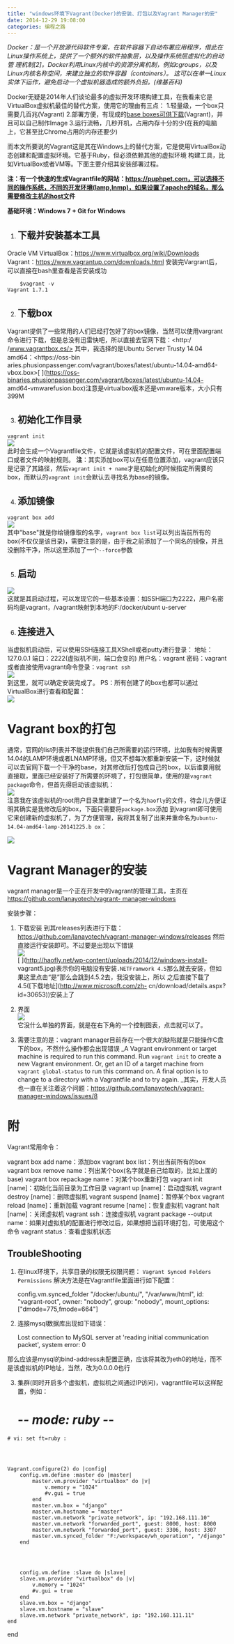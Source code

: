 ```yaml
---
title: "windows环境下Vagrant(Docker)的安装、打包以及Vagrant Manager的安"
date: 2014-12-29 19:08:00
categories: 编程之路
---
```

_Docker：是一个开放源代码软件专案，在软件容器下自动布署应用程序，借此在Linux操作系统上，提供了一个额外的软件抽象层，以及操作系统层虚拟化的自动管
理机制[2]。Docker利用Linux内核中的资源分离机制，例如cgroups，以及Linux内核名称空间，来建立独立的软件容器（containers）。
这可以在单一Linux实体下运作，避免启动一个虚拟机器造成的额外负担。(维基百科)_

Docker无疑是2014年人们谈论最多的虚拟开发环境构建工具，在我看来它是VirtualBox虚拟机最佳的替代方案，使用它的理由有三点：
1.轻量级，一个box只需要几百兆(Vagrant) 2.部署方便，有现成的[base
boxes可供下载](http://www.vagrantbox.es/)(Vagrant)，并且可以自己制作Image
3.运行流畅，几秒开机，占用内存十分的少(在我的电脑上，它甚至比Chrome占用的内存还要少)

而本文所要说的Vagrant这是其在Windows上的替代方案，它是使用VirtualBox动态创建和配置虚拟环境。它基于Ruby，但必须依赖其他的虚拟环境
构建工具，比如VirtualBox或者VM等。下面主要介绍其安装部署过程。

**注：有一个快速的生成Vagrantfile的网站：<https://puphpet.com，可以选择不同的操作系统，不同的开发环境(lamp,lnmp)，如果设置了apache的域名，那么需要修改主机的host文>件**

**基础环境：Windows 7 + Git for Windows**

  1. ## 下载并安装基本工具

Oracle VM VirtualBox：<https://www.virtualbox.org/wiki/Downloads>
Vagrant：<https://www.vagrantup.com/downloads.html>
安装完Vargrant后，可以直接在bash里查看是否安装成功


        $vagrant -v
    Vagrant 1.7.1

  2. ## 下载box

Vagrant提供了一些常用的人们已经打包好了的box镜像，当然可以使用vargrant命令进行下载，但是总没有迅雷快吧，所以直接去官网下载：<http:/
/www.vagrantbox.es/> 其中，我选择的是Ubuntu Server Trusty 14.04 amd64：<https://oss-bin
aries.phusionpassenger.com/vagrant/boxes/latest/ubuntu-14.04-amd64-vbox.box>[
](https://oss-binaries.phusionpassenger.com/vagrant/boxes/latest/ubuntu-14.04-
amd64-vmwarefusion.box)注意是virtualbox版本还是vmware版本，大小只有399M

  3. ## 初始化工作目录

`vagrant init`  
![](http://7xnc86.com1.z0.glb.clouddn.com/windows-install-vagrant_1.jpg)  
此时会生成一个Vagrantfile文件，它就是该虚拟机的配置文件，可在里面配置端口或者文件的映射规则。
**注**：其实添加box可以在任意位置添加，vagrant应该只是记录了其路径，然后`vagrant init +
name`才是初始化的时候指定所需要的box，而默认的`vagrant init`会默认去寻找名为base的镜像。  

  4. ## 添加镜像

`vagrant box add`  
![](http://7xnc86.com1.z0.glb.clouddn.com/windows-install-vagrant_2.jpg)  
其中"base"就是你给镜像取的名字，`vagrant box
list`可以列出当前所有的box(不仅仅是该目录)，需要注意的是，由于我之前添加了一个同名的镜像，并且没删除干净，所以这里添加了一个`--force`参数

  5. ## 启动

![](http://7xnc86.com1.z0.glb.clouddn.com/windows-install-vagrant_3.jpg)  
这就是其启动过程，可以发现它的一些基本设置：如SSH端口为2222，用户名密码均是vagrant，/vagrant映射到本地的F:/docker/ubunt
u-server

  6. ## 连接进入

当虚拟机启动后，可以使用SSH连接工具XShell或者putty进行登录： 地址：127.0.0.1 端口：2222(虚拟机不同，端口会变的)
用户名：vagrant 密码：vagrant 或者直接使用vagrant命令登录：`vagrant ssh`  
![](http://7xnc86.com1.z0.glb.clouddn.com/windows-install-vagrant_4.jpg)  
到这里，就可以确定安装完成了。 PS：所有创建了的box也都可以通过VirtualBox进行查看和配置：  
![](http://7xnc86.com1.z0.glb.clouddn.com/windows-install-vagrant_5.jpg)  

# Vagrant box的打包

通常，官网的list列表并不能提供我们自己所需要的运行环境，比如我有时候需要14.04的LAMP环境或者LNAMP环境，但又不想每次都重新安装一下，这时候就
可以去官网下载一个干净的base，对其修改后打包成自己的box，以后谁要用就直接取，里面已经安装好了所需要的环境了，打包很简单，使用的是`vagrant
package`命令，但首先得启动该虚拟机：  
![](http://7xnc86.com1.z0.glb.clouddn.com/windows-install-vagrant_5.png)  
注意我在该虚拟机的root用户目录里新建了一个名为`haofly`的文件，待会儿方便证明其确实是我修改后的box，下面只需要将`package.box`添加
到vagrant即可使用它来创建新的虚拟机了，为了方便管理，我将其复制了出来并重命名为`ubuntu-14.04-amd64-lamp-20141225.b
ox`：  

![](http://7xnc86.com1.z0.glb.clouddn.com/windows-install-vagrant_6.jpg)  

# Vagrant Manager的安装

vagrant
manager是一个正在开发中的vagrant的管理工具，主页在[https://github.com/lanayotech/vagrant-
manager-windows ](https://github.com/lanayotech/vagrant-manager-windows "Link:
https://github.com/lanayotech/vagrant-manager-windows" )

安装步骤：

  1. 下载安装 到其releases列表进行下载：<https://github.com/lanayotech/vagrant-manager-windows/releases> 然后直接运行安装即可。不过要是出现以下错误   
![](http://7xnc86.com1.z0.glb.clouddn.com/windows-install-vagrant_7.jpg)  
[ ](http://haofly.net/wp-content/uploads/2014/12/windows-install-
vagrant5.jpg)表示你的电脑没有安装`.NETFramwork 4.5`那么就去安装，但如果这里点击“是”那么会跳到4.5.2去，我没安装上，所以
之后直接下载了4.5([下载地址](http://www.microsoft.com/zh-
cn/download/details.aspx?id=30653))安装上了

  2. 界面   
![](http://7xnc86.com1.z0.glb.clouddn.com/windows-install-vagrant_8.jpg)  
它没什么单独的界面，就是在右下角的一个控制图表，点击就可以了。

  3. 需要注意的是：vagrant manager目前存在一个很大的缺陷就是只能操作C盘下的box，不然什么操作都会出现错误 _A Vagrant environment or target machine is required to run this command. Run `vagrant init` to create a new Vagrant environment. Or, get an ID of a target machine from `vagrant global-status` to run this command on. A final option is to change to a directory with a Vagrantfile and to try again. _其实，开发人员也一直在关注着这个问题：<https://github.com/lanayotech/vagrant-manager-windows/issues/8>

# 附

Vagrant常用命令：

vagrant box add name：添加box vagrant box list：列出当前所有的box vagrant box remove
name：列出某个box(名字就是自己给取的，比如上面的base) vagrant box repackage name：对某个box重新打包
vagrant init [name]：初始化当前目录为工作目录 vagrant up [name]：启动虚拟机 vagrant destroy
[name]：删除虚拟机 vagrant suspend [name]：暂停某个box vagrant reload [name]：重新加载 vagrant
resume [name]：恢复虚拟机 vagrant halt [name]：关闭虚拟机 vagrant ssh：连接虚拟机 vagrant
package --output name：如果对虚拟机的配置进行修改过后，如果想把当前环境打包，可使用这个命令 vagrant
status：查看虚拟机状态

## TroubleShooting

  1. 在linux环境下，共享目录的权限无权限问题： `Vagrant Synced Folders Permissions` 解决方法是在Vagrantfile里面进行如下配置：

        config.vm.synced_folder "/docker/ubuntu/", "/var/www/html",
        id: "vagrant-root",
        owner: "nobody",
        group: "nobody",
        mount_options: ["dmode=775,fmode=664"]

  2. 连接mysql数据库出现如下错误：

        Lost connection to MySQL server at 'reading initial communication packet', system error: 0

那么应该是mysql的bind-address未配置正确，应该将其改为eth0的地址，而不是该虚拟机的IP地址，当然，改为0.0.0.0也行

  3. 集群(同时开启多个虚拟机，虚拟机之间通过IP访问)，vagrantfile可以这样配置，例如：

        # -_- mode: ruby -_-




    # vi: set ft=ruby :




    Vagrant.configure(2) do |config|
        config.vm.define :master do |master|
            master.vm.provider "virtualbox" do |v|
                v.memory = "1024"
                #v.gui = true
            end
            master.vm.box = "django"
            master.vm.hostname = "master"
            master.vm.network "private_network", ip: "192.168.111.10"
            master.vm.network "forwarded_port", guest: 8000, host: 8000
            master.vm.network "forwarded_port", guest: 3306, host: 3307
            master.vm.synced_folder "F:/workspace/wh_operation", "/django"
        end




        config.vm.define :slave do |slave|
        slave.vm.provider "virtualbox" do |v|
            v.memory = "1024"
            #v.gui = true
        end
        slave.vm.box = "django"
        slave.vm.hostname = "slave"
        slave.vm.network "private_network", ip: "192.168.111.11"
    end


end
